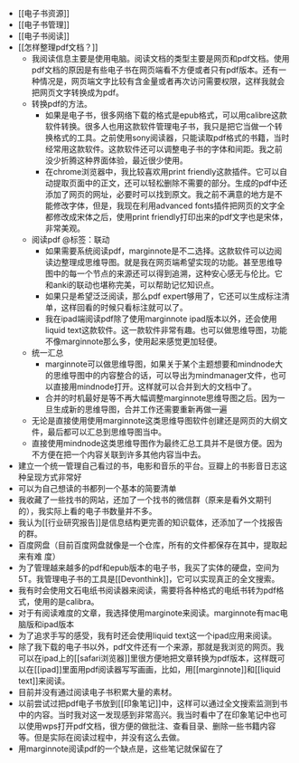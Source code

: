 - [[电子书资源]]
- [[电子书管理]]
- [[电子书阅读]]
- [[怎样整理pdf文档？]]
    - 我阅读信息主要是使用电脑。阅读文档的类型主要是网页和pdf文档。使用pdf文档的原因是有些电子书在网页端看不方便或者只有pdf版本。还有一种情况是，网页端文字比较有含金量或者再次访问需要权限，这样我就会把网页文字转换成为pdf。
    - 转换pdf的方法。
        - 如果是电子书，很多网络下载的格式是epub格式，可以用calibre这款软件转换。很多人也用这款软件管理电子书，我只是把它当做一个转换格式的工具。之前使用sony阅读器，只能读取pdf格式的书籍，当时经常用这款软件。这款软件还可以调整电子书的字体和间距。我之前没少折腾这种界面体验，最近很少使用。
        - 在chrome浏览器中，我比较喜欢用print friendly这款插件。它可以自动提取页面中的正文，还可以轻松删除不需要的部分。生成的pdf中还添加了网页的网址，必要时可以找到原文。我之前不满意的地方是不能修改字体，但是，我现在利用advanced fonts插件把网页的文字全都修改成宋体之后，使用print friendly打印出来的pdf文字也是宋体，非常美观。
    - 阅读pdf @标签：联动
        - 如果需要系统阅读pdf，marginnote是不二选择。这款软件可以边阅读边整理成思维导图。就是我在网页端希望实现的功能。甚至思维导图中的每一个节点的来源还可以得到追溯，这种安心感无与伦比。它和anki的联动也堪称完美，可以帮助记忆知识点。
        - 如果只是希望泛泛阅读，那么pdf expert够用了，它还可以生成标注清单，这样回看的时候只看标注就可以了。
        - 我在ipad端阅读pdf除了使用marginnote ipad版本以外，还会使用liquid text这款软件。这一款软件非常有趣。也可以做思维导图，功能不像marginnote那么多，使用起来感觉更加轻便。
    - 统一汇总
        - marginnote可以做思维导图，如果关于某个主题想要和mindnode大的思维导图中的内容整合的话，可以导出为mindmanager文件，也可以直接用mindnode打开。这样就可以合并到大的文档中了。
        - 合并的时机最好是等不再大幅调整marginnote思维导图之后。因为一旦生成新的思维导图，合并工作还需要重新再做一遍
    - 无论是直接使用使用marginnote这类思维导图软件创建还是网页的大纲文件，最后都可以汇总到思维导图当中。
    - 直接使用mindnode这类思维导图作为最终汇总工具并不是很方便。因为不方便在把一个内容关联到许多其他内容当中去。
- 建立一个统一管理自己看过的书，电影和音乐的平台。豆瓣上的书影音日志这种呈现方式非常好
- 可以为自己想读的书都列一个基本的简要清单
- 我收藏了一些找书的网站，还加了一个找书的微信群（原来是看外文期刊的），我实际上看的电子书数量并不多。
- 我认为[[行业研究报告]]是信息结构更完善的知识载体，还添加了一个找报告的群。
- 百度网盘（目前百度网盘就像是一个仓库，所有的文件都保存在其中，提取起来有难 度）
- 为了管理越来越多的pdf和epub版本的电子书，我买了实体的硬盘，空间为5T。我管理电子书的工具是[[Devonthink]]，它可以实现真正的全文搜索。
- 我有时会使用文石电纸书阅读器来阅读，需要将各种格式的电纸书转为pdf格式，使用的是calibra。
- 对于有阅读难度的文章，我选择使用marginote来阅读。marginnote有mac电脑版和ipad版本
- 为了追求手写的感受，我有时还会使用liquid text这一个ipad应用来阅读。
- 除了我下载的电子书以外，pdf文件还有一个来源，那就是我浏览的网页。我可以在ipad上的[[safari浏览器]]里很方便地把文章转换为pdf版本，这样既可以在[[ipad]]里面用pdf阅读器写写画画，比如，用[[marginnote]]和[[liquid text]]来阅读。
- 目前并没有通过阅读电子书积累大量的素材。
- 以前尝试过把pdf电子书放到[[印象笔记]]中，这样可以通过全文搜索监测到书中的内容。当时我对这一发现感到非常高兴。我当时看中了在印象笔记中也可以使用wps打开pdf文档，很方便的做批注、查看目录、删除一些书籍内容等。但是实际在阅读过程中，并没有这么去做。
- 用marginnote阅读pdf的一个缺点是，这些笔记就保留在了
